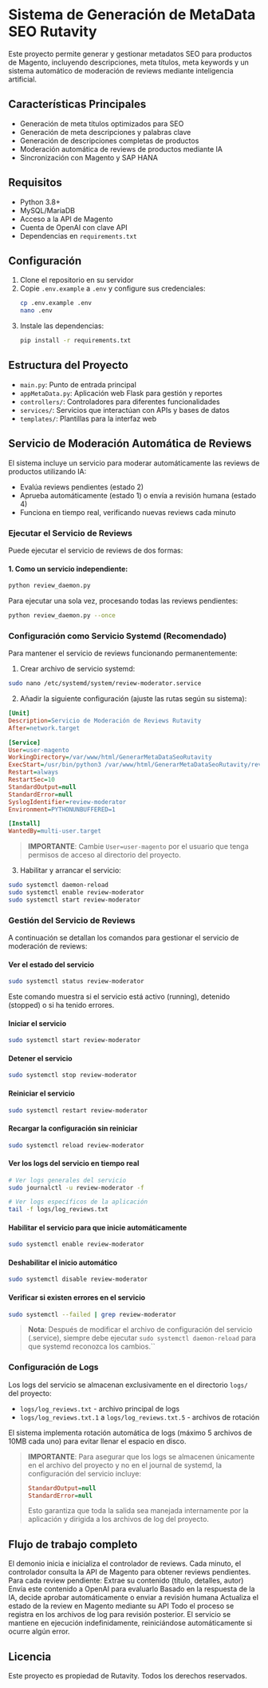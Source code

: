 # Sistema de Generación de MetaData SEO Rutavity

Este proyecto permite generar y gestionar metadatos SEO para productos de Magento, incluyendo descripciones, meta títulos, meta keywords y un sistema automático de moderación de reviews mediante inteligencia artificial.

## Características Principales

- Generación de meta títulos optimizados para SEO
- Generación de meta descripciones y palabras clave
- Generación de descripciones completas de productos
- Moderación automática de reviews de productos mediante IA
- Sincronización con Magento y SAP HANA

## Requisitos

- Python 3.8+
- MySQL/MariaDB
- Acceso a la API de Magento
- Cuenta de OpenAI con clave API
- Dependencias en `requirements.txt`

## Configuración

1. Clone el repositorio en su servidor
2. Copie `.env.example` a `.env` y configure sus credenciales:
   ```bash
   cp .env.example .env
   nano .env
   ```
3. Instale las dependencias:
   ```bash
   pip install -r requirements.txt
   ```

## Estructura del Proyecto

- `main.py`: Punto de entrada principal
- `appMetaData.py`: Aplicación web Flask para gestión y reportes
- `controllers/`: Controladores para diferentes funcionalidades
- `services/`: Servicios que interactúan con APIs y bases de datos
- `templates/`: Plantillas para la interfaz web

## Servicio de Moderación Automática de Reviews

El sistema incluye un servicio para moderar automáticamente las reviews de productos utilizando IA:

- Evalúa reviews pendientes (estado 2) 
- Aprueba automáticamente (estado 1) o envía a revisión humana (estado 4)
- Funciona en tiempo real, verificando nuevas reviews cada minuto

### Ejecutar el Servicio de Reviews

Puede ejecutar el servicio de reviews de dos formas:

#### 1. Como un servicio independiente:

```bash
python review_daemon.py
```

Para ejecutar una sola vez, procesando todas las reviews pendientes:

```bash
python review_daemon.py --once
```

### Configuración como Servicio Systemd (Recomendado)

Para mantener el servicio de reviews funcionando permanentemente:

1. Crear archivo de servicio systemd:

```bash
sudo nano /etc/systemd/system/review-moderator.service
```

2. Añadir la siguiente configuración (ajuste las rutas según su sistema):

```ini
[Unit]
Description=Servicio de Moderación de Reviews Rutavity
After=network.target

[Service]
User=user-magento
WorkingDirectory=/var/www/html/GenerarMetaDataSeoRutavity
ExecStart=/usr/bin/python3 /var/www/html/GenerarMetaDataSeoRutavity/review_daemon.py
Restart=always
RestartSec=10
StandardOutput=null
StandardError=null
SyslogIdentifier=review-moderator
Environment=PYTHONUNBUFFERED=1

[Install]
WantedBy=multi-user.target
```

> **IMPORTANTE**: Cambie `User=user-magento` por el usuario que tenga permisos de acceso al directorio del proyecto.

3. Habilitar y arrancar el servicio:

```bash
sudo systemctl daemon-reload
sudo systemctl enable review-moderator
sudo systemctl start review-moderator
```

### Gestión del Servicio de Reviews

A continuación se detallan los comandos para gestionar el servicio de moderación de reviews:

#### Ver el estado del servicio
```bash
sudo systemctl status review-moderator
```
Este comando muestra si el servicio está activo (running), detenido (stopped) o si ha tenido errores.

#### Iniciar el servicio
```bash
sudo systemctl start review-moderator
```

#### Detener el servicio
```bash
sudo systemctl stop review-moderator
```

#### Reiniciar el servicio
```bash
sudo systemctl restart review-moderator
```

#### Recargar la configuración sin reiniciar
```bash
sudo systemctl reload review-moderator
```

#### Ver los logs del servicio en tiempo real
```bash
# Ver logs generales del servicio
sudo journalctl -u review-moderator -f

# Ver logs específicos de la aplicación
tail -f logs/log_reviews.txt
```

#### Habilitar el servicio para que inicie automáticamente
```bash
sudo systemctl enable review-moderator
```

#### Deshabilitar el inicio automático
```bash
sudo systemctl disable review-moderator
```

#### Verificar si existen errores en el servicio
```bash
sudo systemctl --failed | grep review-moderator
```

> **Nota**: Después de modificar el archivo de configuración del servicio (.service), siempre debe ejecutar `sudo systemctl daemon-reload` para que systemd reconozca los cambios.``

### Configuración de Logs

Los logs del servicio se almacenan exclusivamente en el directorio `logs/` del proyecto:
- `logs/log_reviews.txt` - archivo principal de logs
- `logs/log_reviews.txt.1` a `logs/log_reviews.txt.5` - archivos de rotación

El sistema implementa rotación automática de logs (máximo 5 archivos de 10MB cada uno) para evitar llenar el espacio en disco.

> **IMPORTANTE**: Para asegurar que los logs se almacenen únicamente en el archivo del proyecto y no en el journal de systemd, la configuración del servicio incluye:
> ```ini
> StandardOutput=null
> StandardError=null
> ```
> Esto garantiza que toda la salida sea manejada internamente por la aplicación y dirigida a los archivos de log del proyecto.

## Flujo de trabajo completo
El demonio inicia e inicializa el controlador de reviews.
Cada minuto, el controlador consulta la API de Magento para obtener reviews pendientes.
Para cada review pendiente:
Extrae su contenido (título, detalles, autor)
Envía este contenido a OpenAI para evaluarlo
Basado en la respuesta de la IA, decide aprobar automáticamente o enviar a revisión humana
Actualiza el estado de la review en Magento mediante su API
Todo el proceso se registra en los archivos de log para revisión posterior.
El servicio se mantiene en ejecución indefinidamente, reiniciándose automáticamente si ocurre algún error.

## Licencia
Este proyecto es propiedad de Rutavity. Todos los derechos reservados.